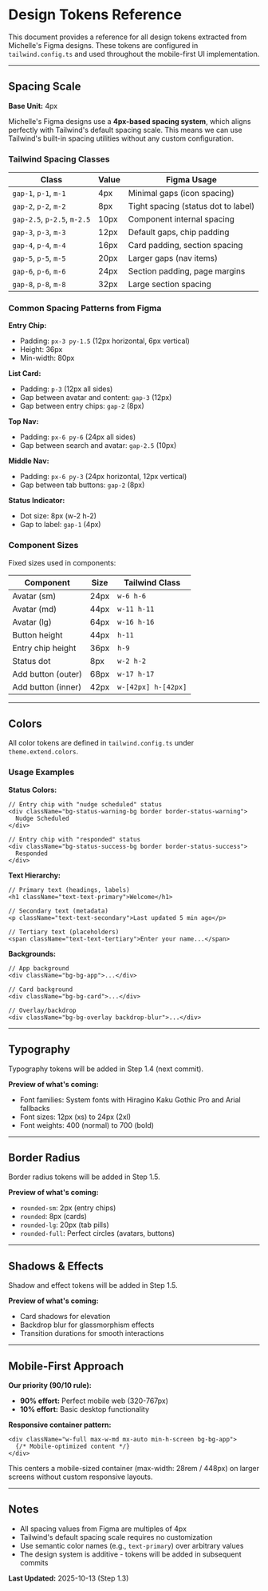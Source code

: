 # Design Tokens Reference

This document provides a reference for all design tokens extracted from Michelle's Figma designs. These tokens are configured in `tailwind.config.ts` and used throughout the mobile-first UI implementation.

---

## Spacing Scale

**Base Unit:** 4px

Michelle's Figma designs use a **4px-based spacing system**, which aligns perfectly with Tailwind's default spacing scale. This means we can use Tailwind's built-in spacing utilities without any custom configuration.

### Tailwind Spacing Classes

| Class | Value | Figma Usage |
|-------|-------|-------------|
| `gap-1`, `p-1`, `m-1` | 4px | Minimal gaps (icon spacing) |
| `gap-2`, `p-2`, `m-2` | 8px | Tight spacing (status dot to label) |
| `gap-2.5`, `p-2.5`, `m-2.5` | 10px | Component internal spacing |
| `gap-3`, `p-3`, `m-3` | 12px | Default gaps, chip padding |
| `gap-4`, `p-4`, `m-4` | 16px | Card padding, section spacing |
| `gap-5`, `p-5`, `m-5` | 20px | Larger gaps (nav items) |
| `gap-6`, `p-6`, `m-6` | 24px | Section padding, page margins |
| `gap-8`, `p-8`, `m-8` | 32px | Large section spacing |

### Common Spacing Patterns from Figma

**Entry Chip:**
- Padding: `px-3 py-1.5` (12px horizontal, 6px vertical)
- Height: 36px
- Min-width: 80px

**List Card:**
- Padding: `p-3` (12px all sides)
- Gap between avatar and content: `gap-3` (12px)
- Gap between entry chips: `gap-2` (8px)

**Top Nav:**
- Padding: `px-6 py-6` (24px all sides)
- Gap between search and avatar: `gap-2.5` (10px)

**Middle Nav:**
- Padding: `px-6 py-3` (24px horizontal, 12px vertical)
- Gap between tab buttons: `gap-2` (8px)

**Status Indicator:**
- Dot size: 8px (w-2 h-2)
- Gap to label: `gap-1` (4px)

### Component Sizes

Fixed sizes used in components:

| Component | Size | Tailwind Class |
|-----------|------|----------------|
| Avatar (sm) | 24px | `w-6 h-6` |
| Avatar (md) | 44px | `w-11 h-11` |
| Avatar (lg) | 64px | `w-16 h-16` |
| Button height | 44px | `h-11` |
| Entry chip height | 36px | `h-9` |
| Status dot | 8px | `w-2 h-2` |
| Add button (outer) | 68px | `w-17 h-17` |
| Add button (inner) | 42px | `w-[42px] h-[42px]` |

---

## Colors

All color tokens are defined in `tailwind.config.ts` under `theme.extend.colors`.

### Usage Examples

**Status Colors:**
```tsx
// Entry chip with "nudge scheduled" status
<div className="bg-status-warning-bg border border-status-warning">
  Nudge Scheduled
</div>

// Entry chip with "responded" status
<div className="bg-status-success-bg border border-status-success">
  Responded
</div>
```

**Text Hierarchy:**
```tsx
// Primary text (headings, labels)
<h1 className="text-text-primary">Welcome</h1>

// Secondary text (metadata)
<p className="text-text-secondary">Last updated 5 min ago</p>

// Tertiary text (placeholders)
<span className="text-text-tertiary">Enter your name...</span>
```

**Backgrounds:**
```tsx
// App background
<div className="bg-bg-app">...</div>

// Card background
<div className="bg-bg-card">...</div>

// Overlay/backdrop
<div className="bg-bg-overlay backdrop-blur">...</div>
```

---

## Typography

Typography tokens will be added in Step 1.4 (next commit).

**Preview of what's coming:**
- Font families: System fonts with Hiragino Kaku Gothic Pro and Arial fallbacks
- Font sizes: 12px (xs) to 24px (2xl)
- Font weights: 400 (normal) to 700 (bold)

---

## Border Radius

Border radius tokens will be added in Step 1.5.

**Preview of what's coming:**
- `rounded-sm`: 2px (entry chips)
- `rounded`: 8px (cards)
- `rounded-lg`: 20px (tab pills)
- `rounded-full`: Perfect circles (avatars, buttons)

---

## Shadows & Effects

Shadow and effect tokens will be added in Step 1.5.

**Preview of what's coming:**
- Card shadows for elevation
- Backdrop blur for glassmorphism effects
- Transition durations for smooth interactions

---

## Mobile-First Approach

**Our priority (90/10 rule):**
- **90% effort:** Perfect mobile web (320-767px)
- **10% effort:** Basic desktop functionality

**Responsive container pattern:**
```tsx
<div className="w-full max-w-md mx-auto min-h-screen bg-bg-app">
  {/* Mobile-optimized content */}
</div>
```

This centers a mobile-sized container (max-width: 28rem / 448px) on larger screens without custom responsive layouts.

---

## Notes

- All spacing values from Figma are multiples of 4px
- Tailwind's default spacing scale requires no customization
- Use semantic color names (e.g., `text-primary`) over arbitrary values
- The design system is additive - tokens will be added in subsequent commits

**Last Updated:** 2025-10-13 (Step 1.3)
